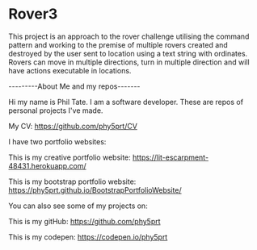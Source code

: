 # Rover3

This project is an approach to the rover challenge utilising the command pattern and working to the premise 
of multiple rovers created and destroyed by the user sent to location using a text string with ordinates.
Rovers can move in multiple directions, turn in multiple direction and will have actions executable in locations.

---------About Me and my repos-------

Hi my name is Phil Tate. I am a software developer. These are repos of personal projects I've made.

My CV: https://github.com/phy5prt/CV

I have two portfolio websites:

This is my creative portfolio website: https://lit-escarpment-48431.herokuapp.com/

This is my bootstrap portfolio website: https://phy5prt.github.io/BootstrapPortfolioWebsite/

You can also see some of my projects on:

This is my gitHub: https://github.com/phy5prt

This is my codepen: https://codepen.io/phy5prt
